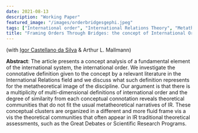 ```yaml
---
date: 2021-08-13
description: "Working Paper"
featured_image: "/images/orderbridgesgephi.jpeg"
tags: ["International order", "International Relations Theory", "Metatheory", "Concept analysis", "Larry Laudan"]
title: "Framing Orders Through Bridges: the concept of International Order and metatheories of International Relations"
---
```

(with [Igor Castellano da Silva](https://scholar.google.com/citations?user=8dbsV-wAAAAJ&hl=en&oi=ao) & Arthur L. Mallmann)
 
**Abstract**: The article presents a concept analysis of a fundamental element of the international system, the international order. We investigate the connotative definition given to the concept by a relevant literature in the International Relations field and we discuss what such definition represents for the metatheoretical image of the discipline. Our argument is that there is a multiplicity of multi-dimensional definitions of international order and the degree of similarity from each conceptual connotation reveals theoretical communities that do not fit the usual metatheoretical narratives of IR. These conceptual clusters are organized in a different and more fluid frame vis a vis the theoretical communities that often appear in IR traditional theoretical assessments, such as the Great Debates or Scientific Research Programs.
